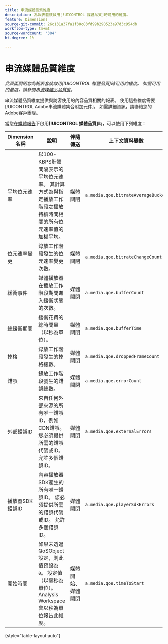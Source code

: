 ```yaml
---
title: 串流媒體品質維度
description: 為報表套裝啟用[!UICONTROL 媒體品質]時可用的維度。
feature: Dimensions
source-git-commit: 26c131a37fa1f30c83fd99b290523a97d3c954db
workflow-type: tm+mt
source-wordcount: '304'
ht-degree: 1%

---
```


# 串流媒體品質維度

*此頁面說明您為報表套裝啟用[!UICONTROL 媒體品質]時可用的維度。 如需可用的量度，請參閱[串流媒體品品質度](../metrics/sm-quality.md)。*

串流媒體品質維度提供與訪客使用的內容品質相關的報表。 使用這些維度需要[!UICONTROL Adobe串流媒體集合附加元件]。 如需詳細資訊，請聯絡您的Adobe客戶團隊。

當您在[媒體報告](/help/admin/admin/c-manage-report-suites/c-edit-report-suites/media-management.md)下啟用&#x200B;**[!UICONTROL 媒體品質]**&#x200B;時，可以使用下列維度：

| Dimension名稱 | 說明 | 伴隨傳送 | 上下文資料變數 |
| --- | --- | --- | --- |
| 平均位元速率 | 以100-KBPS貯體間隔表示的平均位元速率。 其計算方式為與指定播放工作階段之播放持續時間相關的所有位元速率值的加權平均。 | 媒體關閉 | `a.media.qoe.bitrateAverageBucket` |
| 位元速率變更 | 錄放工作階段發生的位元速率變更次數。 | 媒體關閉 | `a.media.qoe.bitrateChangeCount` |
| 緩衝事件 | 媒體播放器在播放工作階段期間進入緩衝狀態的次數。 | 媒體關閉 | `a.media.qoe.bufferCount` |
| 總緩衝期間 | 緩衝花費的總時間量（以秒為單位）。 | 媒體關閉 | `a.media.qoe.bufferTime` |
| 掉格 | 錄放工作階段發生的掉格總數。 | 媒體關閉 | `a.media.qoe.droppedFrameCount` |
| 錯誤 | 錄放工作階段發生的錯誤總數。 | 媒體關閉 | `a.media.qoe.errorCount` |
| 外部錯誤ID | 來自任何外部來源的所有唯一錯誤ID，例如CDN錯誤。 您必須提供所需的錯誤代碼或ID。 允許多個錯誤ID。 | 媒體關閉 | `a.media.qoe.externalErrors` |
| 播放器SDK錯誤ID | 內容播放器SDK產生的所有唯一錯誤ID。 您必須提供所需的錯誤代碼或ID。 允許多個錯誤ID。 | 媒體關閉 | `a.media.qoe.playerSdkErrors` |
| 開始時間 | 如果未透過QoSObject設定，則此值預設為`0`。 設定值（以毫秒為單位）。 Analysis Workspace會以秒為單位報告此維度。 | 媒體開始、媒體關閉 | `a.media.qoe.timeToStart` |

{style="table-layout:auto"}
